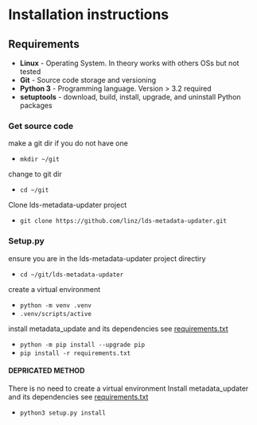 # Installation instructions

## Requirements
* **Linux** - Operating System. In theory works with others OSs but not tested
* **Git**   - Source code storage and versioning
* **Python 3** - Programming language. Version > 3.2 required
* **setuptools** - download, build, install, upgrade, and uninstall Python packages


### Get source code

make a git dir if you do not have one

*  `mkdir ~/git`

change to git dir

*  `cd ~/git`

Clone lds-metadata-updater project
*  `git clone https://github.com/linz/lds-metadata-updater.git`


### Setup.py

ensure you are in the lds-metadata-updater project directiry 
*  `cd ~/git/lds-metadata-updater` 

create a virtual environment
* `python -m venv .venv`
* `.venv/scripts/active`

install metadata_update and its dependencies see [requirements.txt](requirements.txt)
* `python -m pip install --upgrade pip`
* `pip install -r requirements.txt`

#### DEPRICATED METHOD
There is no need to create a virtual environment 
Install metadata_updater and its dependencies see [requirements.txt](requirements.txt)
* `python3 setup.py install`
